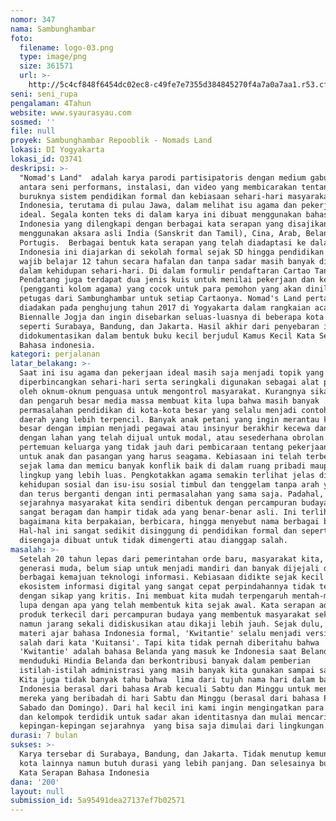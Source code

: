 ```yaml
---
nomor: 347
nama: Sambunghambar
foto:
  filename: logo-03.png
  type: image/png
  size: 361571
  url: >-
    http://5c4cf848f6454dc02ec8-c49fe7e7355d384845270f4a7a0a7aa1.r53.cf2.rackcdn.com/6e51bc73-165c-4436-9831-0538843e351e/logo-03.png
seni: seni_rupa
pengalaman: 4Tahun
website: www.syaurasyau.com
sosmed: ''
file: null
proyek: Sambunghambar Repooblik - Nomads Land
lokasi: DI Yogyakarta
lokasi_id: Q3741
deskripsi: >-
  "Nomad's Land"  adalah karya parodi partisipatoris dengan medium gabungan
  antara seni performans, instalasi, dan video yang membicarakan tentang
  buruknya sistem pendidikan formal dan kebiasaan sehari-hari masyarakat
  Indonesia, terutama di pulau Jawa, dalam melihat isu agama dan pekerjaan yang
  ideal. Segala konten teks di dalam karya ini dibuat menggunakan bahasa
  Indonesia yang dilengkapi dengan berbagai kata serapan yang disajikan campur 
  menggunakan aksara asli India (Sanskrit dan Tamil), Cina, Arab, Belanda dan
  Portugis.  Berbagai bentuk kata serapan yang telah diadaptasi ke dalam bahasa
  Indonesia ini diajarkan di sekolah formal sejak SD hingga pendidikan tertinggi
  wajib belajar 12 tahun secara hafalan dan tanpa sadar masih banyak digunakan
  dalam kehidupan sehari-hari. Di dalam formulir pendaftaran Cartao Tandha
  Pendatang juga terdapat dua jenis kuis untuk menilai pekerjaan dan ketaatan
  (pengganti kolom agama) yang cocok untuk para pemohon yang akan dinilai oleh
  petugas dari Sambunghambar untuk setiap Cartaonya. Nomad's Land pertamakali
  diadakan pada penghujung tahun 2017 di Yogyakarta dalam rangkaian acara
  Biennalle Jogja dan ingin disebarkan seluas-luasnya di beberapa kota besar
  seperti Surabaya, Bandung, dan Jakarta. Hasil akhir dari penyebaran ini akan
  didokumentasikan dalam bentuk buku kecil berjudul Kamus Kecil Kata Serapan
  Bahasa indonesia.
kategori: perjalanan
latar_belakang: >-
  Saat ini isu agama dan pekerjaan ideal masih saja menjadi topik yang hangat
  diperbincangkan sehari-hari serta seringkali digunakan sebagai alat politik
  oleh oknum-oknum penguasa untuk mengontrol masyarakat. Kurangnya sikap kritis
  dan pengaruh besar media massa membuat kita lupa bahwa masih banyak
  permasalahan pendidikan di kota-kota besar yang selalu menjadi contoh untuk 
  daerah yang lebih terpencil. Banyak anak petani yang ingin merantau ke kota
  besar dengan impian menjadi pegawai atau insinyur berakhir kecewa dan kembali
  dengan lahan yang telah dijual untuk modal, atau sesederhana obrolan pada
  pertemuan keluarga yang tidak jauh dari pembicaraan tentang pekerjaan idaman
  untuk anak dan pasangan yang harus seagama. Kebiasaan ini telah terbentuk
  sejak lama dan memicu banyak konflik baik di dalam ruang pribadi maupun
  lingkup yang lebih luas. Pengkotakkan agama semakin terlihat jelas di dalam
  kehidupan sosial dan isu-isu sosial timbul dan tenggelam tanpa arah yang jelas
  dan terus berganti dengan inti permasalahan yang sama saja. Padahal, dalam
  sejarahnya masyarakat kita sendiri dibentuk dengan percampuran budaya yang
  sangat beragam dan hampir tidak ada yang benar-benar asli. Ini terlihat dari
  bagaimana kita berpakaian, berbicara, hingga menyebut nama berbagai benda.
  Hal-hal ini sangat sedikit disinggung di pendidikan formal dan seperti
  disengaja dibuat untuk tidak dimengerti atau dianggap salah.
masalah: >-
  Setelah 20 tahun lepas dari pemerintahan orde baru, masyarakat kita, terutama
  generasi muda, belum siap untuk menjadi mandiri dan banyak dijejali dengan
  berbagai kemajuan teknologi informasi. Kebiasaan didikte sejak kecil dan
  ekosistem informasi digital yang sangat cepat perpindahannya tidak tersaring
  dengan sikap yang kritis. Ini membuat kita mudah terpengaruh mentah-mentah dan
  lupa dengan apa yang telah membentuk kita sejak awal. Kata serapan adalah
  produk terkecil dari percampuran budaya yang membentuk masyarakat sekarang
  namun jarang sekali didiskusikan atau dikaji lebih jauh. Sejak dulu, dalam
  materi ajar bahasa Indonesia formal, 'Kwitantie' selalu menjadi versi yang
  salah dari kata 'Kuitansi'. Tapi kita tidak pernah diberitahu bahwa
  'Kwitantie' adalah bahasa Belanda yang masuk ke Indonesia saat Belanda
  menduduki Hindia Belanda dan berkontribusi banyak dalam pemberian
  istilah-istilah administrasi yang masih banyak kita gunakan sampai saat ini.
  Kita juga tidak banyak tahu bahwa  lima dari tujuh nama hari dalam bahasa
  Indonesia berasal dari bahasa Arab kecuali Sabtu dan Minggu untuk menghormati
  mereka yang beribadah di hari Sabtu dan Minggu (berasal dari bahasa Portugis,
  Sabado dan Domingo). Dari hal kecil ini kami ingin mengingatkan para pelajar
  dan kelompok terdidik untuk sadar akan identitasnya dan mulai mencari sendiri
  kepingan-kepingan sejarahnya  yang bisa saja dimulai dari lingkungan terdekat.
durasi: 7 bulan
sukses: >-
  Karya tersebar di Surabaya, Bandung, dan Jakarta. Tidak menutup kemungkinan
  kota lainnya namun butuh durasi yang lebih panjang. Dan selesainya buku Kamus
  Kata Serapan Bahasa Indonesia 
dana: '200'
layout: null
submission_id: 5a95491dea27137ef7b02571
---
```

